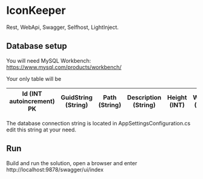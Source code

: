 # IconKeeper
Rest, WebApi, Swagger, Selfhost, LightInject.

## Database setup
You will need MySQL Workbench: https://www.mysql.com/products/workbench/

Your only table will be

Id (INT autoincrement) PK  | GuidString (String) |Path (String) |Description (String) |Height (INT) |Width (INT) |Tag (String) |Downloads (INT) |
-------------------------- | --------------------|--------------|---------------------|-------------|------------|-------------|----------------|

The database connection string is located in AppSettingsConfiguration.cs edit this string at your need.

## Run
Build and run the solution, open a browser and enter http://localhost:9878/swagger/ui/index
